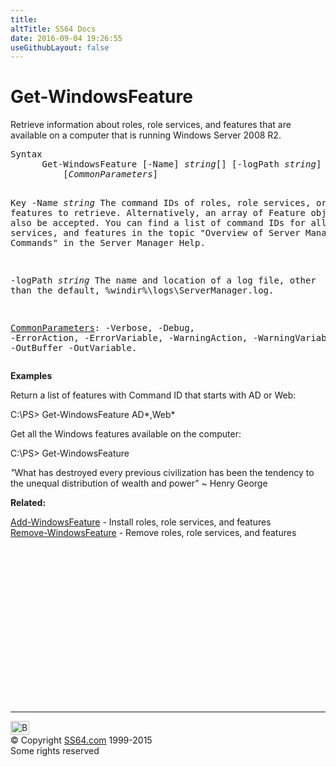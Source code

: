 ```yaml
---
title:
altTitle: SS64 Docs
date: 2016-09-04 19:26:55
useGithubLayout: false
---
```

<!-- #BeginLibraryItem "/Library/head_ps.lbi" --><!-- #EndLibraryItem --><h1>Get-WindowsFeature</h1> 
<p>Retrieve information about      roles, role services, and features that are available on a computer that      is running Windows Server 2008 R2.</p>
<pre>Syntax
      Get-WindowsFeature [-Name] <i>string</i>[] [-logPath <i>string</i>]
          [<i>CommonParameters</i>]

Key
   -Name <i>string</i>
       The command IDs of roles, role services, or features to retrieve.
       Alternatively, an array of Feature objects will also be accepted.
       You can find a list of command IDs for all roles, role services, and features in the
       topic "Overview of Server Manager Commands" in the Server Manager Help.

   -logPath <i>string</i>
       The name and location of a log file, other than the default, %windir%\logs\ServerManager.log.

   <a href="common.html">CommonParameters</a>:
       -Verbose, -Debug, -ErrorAction, -ErrorVariable, -WarningAction, -WarningVariable,
       -OutBuffer -OutVariable.</pre>
<p><b>Examples</b></p>
<p>Return a list of features with Command ID that starts with AD or Web:</p>
<p class="code">C:\PS&gt; Get-WindowsFeature AD*,Web*</p>
<p> Get all the Windows features available on the computer:</p>
<p class="code">C:\PS&gt; Get-WindowsFeature</p>
<p class="quote"><i>"</i>What has destroyed every previous civilization has been the tendency to the unequal distribution of wealth and power” ~ Henry George</p>
<p><b>Related:</b></p>
<p><a href="add-windowsfeature.html">Add-WindowsFeature</a> - Install roles, role services, and features<br>
<a href="remove-windowsfeature.html">Remove-WindowsFeature</a> - Remove roles, role services, and features</p><!-- #BeginLibraryItem "/Library/foot_ps.lbi" --><p>
<!-- PowerShell300 -->
<ins class="adsbygoogle" style="display:inline-block;width:300px;height:250px" data-ad-client="ca-pub-6140977852749469" data-ad-slot="6253539900"></ins>
<script>
(adsbygoogle = window.adsbygoogle || []).push({});
</script></p>
<hr>
<div id="bl" class="footer"><a href="get-windowsfeature.html#"><img src="../images/top.png" width="30" height="22" alt="Back to the Top"></a></div>
<div id="br" class="footer, tagline">© Copyright <a href="http://ss64.com/">SS64.com</a> 1999-2015<br>
Some rights reserved</div><!-- #EndLibraryItem -->

